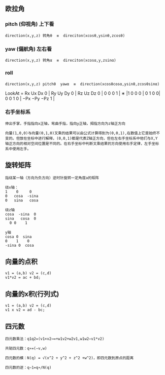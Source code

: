 ﻿## 欧拉角
### pitch (仰视角) 上下看
	direction(x,y,z) 转角θ  ≡  direciton(xcosθ,ysinθ,zcosθ)
### yaw (偏航角) 左右看	
	direction(x,y,z) 转角α  ≡  direciton(xcosα,y,zsinα)
### roll


####
	direction(x,y,z) pitchθ  yawα  ≡  direction(xcosθcosα,ysinθ,zcosθsinα)



LookAt =  Rx  Ux  Dx  0 |  Ry  Uy  Dy  0 | Rz  Uz  Dz  0 | 0  0  0  1 | ∗  |1  0  0  0 | 0  1  0  0|  0  0  1  0 | −Px  −Py  −Pz  1 |

### 右手坐标系
	伸出手掌，手指指向x正轴，弯曲手指，指向y正轴，拇指方向为z轴正方向

	向量(1,0,0)与向量(0,1,0)叉乘的结果可以由公式计算得到为(0,0,1),在数值上它是始终不变的。但放在坐标中进行解释，(0,0,1)都是代表Z轴正方向，但在左右手坐标系中他们与X,Y轴正方向的相对空间位置是不同的。在右手坐标中判断叉乘结果的方向使用右手定律，左手坐标系中使用左手。




## 旋转矩阵
	指绕某一轴（方向为负方向）逆时针旋转一定角度a的矩阵

	绕x轴：
	1    0     0       
	0   cosa  -sina   
	0   sina   cosa   

	绕z轴
	cosa  -sina  0
 	sina   cosa  0
	  0	0    1 

	y轴
	cosa 0  sina
	0    1    0
	-sina 0  cosa
	

## 向量的点积
	v1 = (a,b) v2 = (c,d)
	v1*v2 = ac + bd;
## 向量的x积(行列式)
	v1 = (a,b) v2 = (c,d)
	v1 x v2 = ad - bc;

## 四元数
	四元数乘法：q1q2=(v1×v2→=+w1v2+w2v1,w1w2−v1*v2)

	共轭四元数：q∗=(−v,w)

	四元数的模：N(q) = √(x^2 + y^2 + z^2 +w^2)，即四元数到原点的距离

	四元数的逆：q−1=q∗/N(q)
